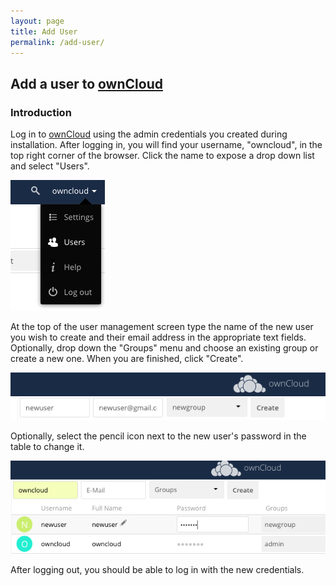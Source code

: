 ```yaml
---
layout: page
title: Add User
permalink: /add-user/
---
```


## Add a user to [ownCloud]

### Introduction

Log in to [ownCloud] using the admin credentials you created during 
installation. After logging in, you will find your username, 
"owncloud", in the top right corner of the browser. Click the name 
to expose a drop down list and select "Users".

![Drop-down menu][dropdown]  

At the top of the user management screen type the name of the new
user you wish to create and their email address in the appropriate
text fields. Optionally, drop down the "Groups" menu and choose an 
existing group or create a new one. When you are finished, click 
"Create".

![Create a new user][create_user]

Optionally, select the pencil icon next to the new user's password
in the table to change it.

![Change password][chg_pass]

After logging out, you should be able to log in with the
new credentials.

[dropdown]: /images/dropdown.png
[create_user]: /images/create_user.png
[chg_pass]: /images/chg_pass.png

[ownCloud]: https://owncloud.org/
[Centos]: https://www.centos.org/
[Docker]: https://www.Docker.com/
[PHP]: https://www.php.net/
[Redis]: https://redislabs.com/
[MariaDB]: https://mariadb.com/
[Apache]: https://httpd.apache.org/
